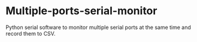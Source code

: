 # Multiple-ports-serial-monitor
Python serial software to monitor multiple serial ports at the same time and record them to CSV.
